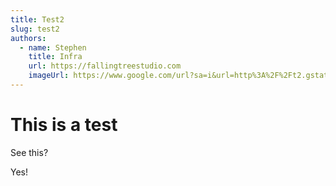 ```yaml
---
title: Test2
slug: test2
authors:
  - name: Stephen
    title: Infra
    url: https://fallingtreestudio.com
    imageUrl: https://www.google.com/url?sa=i&url=http%3A%2F%2Ft2.gstatic.com%2Flicensed-image%3Fq%3Dtbn%3AANd9GcRg47Bt-I-vu04-YtKlnj-Tb_hIJHAV9pErnLL1MJ_5mWbFYZbFUNXU-984oG4Kc-TGCXhgGXtuVvtB_zs&psig=AOvVaw0kE0oLzaPesJfTU6fBmnOe&ust=1669714195705000&source=images&cd=vfe&ved=0CAgQjRxqFwoTCJiX6J3I0PsCFQAAAAAdAAAAABAE
---
```

# This is a test

S﻿ee this?

Y﻿es!